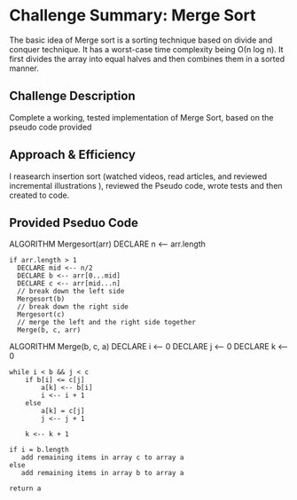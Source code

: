 # Challenge Summary: Merge Sort

The basic idea of Merge sort is a sorting technique based on divide and conquer technique. It has a worst-case time complexity being Ο(n log n). It first divides the array into equal halves and then combines them in a sorted manner.

## Challenge Description

Complete a working, tested implementation of Merge Sort, based on the pseudo code provided

## Approach & Efficiency

I reasearch insertion sort (watched videos, read articles, and reviewed incremental illustrations ), reviewed the Pseudo code, wrote tests and then created to code.

## Provided Pseduo Code 

ALGORITHM Mergesort(arr)
    DECLARE n <-- arr.length
           
    if arr.length > 1
      DECLARE mid <-- n/2
      DECLARE b <-- arr[0...mid]
      DECLARE c <-- arr[mid...n]
      // break down the left side
      Mergesort(b)
      // break down the right side
      Mergesort(c)
      // merge the left and the right side together
      Merge(b, c, arr)

ALGORITHM Merge(b, c, a)
    DECLARE i <-- 0
    DECLARE j <-- 0
    DECLARE k <-- 0

    while i < b && j < c
        if b[i] <= c[j]
            a[k] <-- b[i]
            i <-- i + 1
        else
            a[k] = c[j]
            j <-- j + 1
            
        k <-- k + 1

    if i = b.length
       add remaining items in array c to array a
    else
       add remaining items in array b to array a
       
    return a
